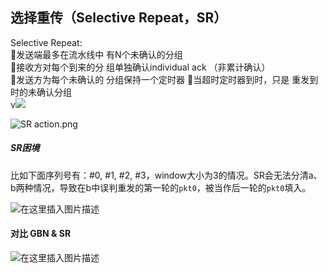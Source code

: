 ## 选择重传（Selective Repeat，SR）

Selective Repeat:  
发送端最多在流水线中 有N个未确认的分组  
接收方对每个到来的分 组单独确认individual ack （非累计确认）  
发送方为每个未确认的 分组保持一个定时器 当超时定时器到时，只是 重发到时的未确认分组  
v![](https://img-blog.csdnimg.cn/88720582cdae4f6b8d9422ba4f174ee0.png)

![SR action.png](https://img-blog.csdnimg.cn/img_convert/35c49c280e7b7fb337e6a6efb3ca6164.png)

##### SR困境

比如下面序列号有：#0, #1, #2, #3，window大小为3的情况。SR会无法分清a、b两种情况，导致在b中误判重发的第一轮的`pkt0`，被当作后一轮的`pkt0`填入。

![在这里插入图片描述](https://img-blog.csdnimg.cn/9117226f01234ec5b836ac2d17db92c9.png)

#### 对比 GBN & SR

![在这里插入图片描述](https://img-blog.csdnimg.cn/857493827b9c4fdd9d1d345980e1c712.png)